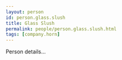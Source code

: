 ```yaml
---
layout: person
id: person.glass.slush
title: Glass Slush
permalink: people/person.glass.slush.html
tags: [company.horn]
---
```


Person details...